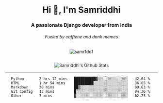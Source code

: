 <div align="center">
    <h1>Hi 👋, I'm Samriddhi</h1>
    <h3>A passionate Django developer from India</h3>
    <h6>Fueled by caffiene and dank memes</h6>
    <p> <img src="https://komarev.com/ghpvc/?username=samr1dd1&label=Profile%20views&color=0e75b6&style=flat" alt="samr1dd1" /> </p>
    <p> <a href="https://twitter.com/" target="blank"><img src="https://img.shields.io/twitter/follow/?logo=twitter&style=for-the-badge" alt="" /></a></p>
        <img align="center" src="https://github-readme-stats.vercel.app/api?username=samr1ddh1&&show_icons=true&title_color=161e2e&icon_color=31c48d&text_color=4b5563&bg_color=f4f5f7" alt="Samriddhi's Github Stats">
<div>
<hr>
  
<!--START_SECTION:waka-->
```text
Python       2 hrs 12 mins   ██████████▓░░░░░░░░░░░░░░   42.64 % 
HTML         1 hr 54 mins    █████████░░░░░░░░░░░░░░░░   36.65 % 
Markdown     30 mins         ██▒░░░░░░░░░░░░░░░░░░░░░░   09.63 % 
Git Config   13 mins         █░░░░░░░░░░░░░░░░░░░░░░░░   04.36 % 
Other        7 mins          ▓░░░░░░░░░░░░░░░░░░░░░░░░   02.25 % 
```
<!--END_SECTION:waka-->





